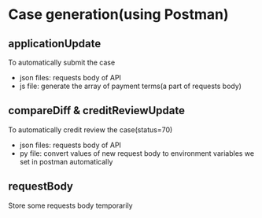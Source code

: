 # Case generation(using Postman)
## applicationUpdate
To automatically submit the case
* json files: requests body of API
* js file: generate the array of payment terms(a part of requests body)

## compareDiff & creditReviewUpdate
To automatically credit review the case(status=70)
* json files: requests body of API
* py file: convert values of new request body to environment variables we set in postman automatically

## requestBody
Store some requests body temporarily


